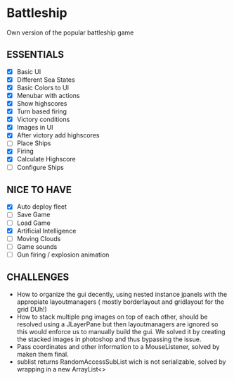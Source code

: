 # Battleship
Own version of the popular battleship game

## ESSENTIALS
- [x] Basic UI
- [x] Different Sea States
- [x] Basic Colors to UI
- [x] Menubar with actions
- [x] Show highscores
- [x] Turn based firing
- [x] Victory conditions
- [x] Images in UI
- [x] After victory add highscores
- [ ] Place Ships
- [x] Firing
- [x] Calculate Highscore
- [ ] Configure Ships

## NICE TO HAVE
- [x] Auto deploy fleet
- [ ] Save Game
- [ ] Load Game
- [x] Artificial Intelligence
- [ ] Moving Clouds
- [ ] Game sounds
- [ ] Gun firing / explosion animation

## CHALLENGES
- How to organize the gui decently, using nested instance jpanels with the appropiate layoutmanagers ( mostly borderlayout and gridlayout for the grid DUh!)
- How to stack multiple png images on top of each other, should be resolved using a JLayerPane but then layoutmanagers are ignored so this would enforce us to manually build the gui. We solved it by creating the stacked images in photoshop and thus bypassing the issue.
- Pass coordinates and other information to a MouseListener, solved by maken them final.
- sublist returns RandomAccessSubList wich is not serializable, solved by wrapping in a new ArrayList<>

